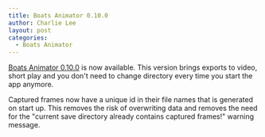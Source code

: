 ```yaml
---
title: Boats Animator 0.10.0
author: Charlie Lee
layout: post
categories:
  - Boats Animator
---
```

[Boats Animator 0.10.0](https://github.com/charlielee/boats-animator/releases/tag/v0.10.0) is now available. This version brings exports to video, short play and you don't need to change directory every time you start the app anymore.

Captured frames now have a unique id in their file names that is generated on start up. This removes the risk of overwriting data and removes the need for the "current save directory already contains captured frames!" warning message.
